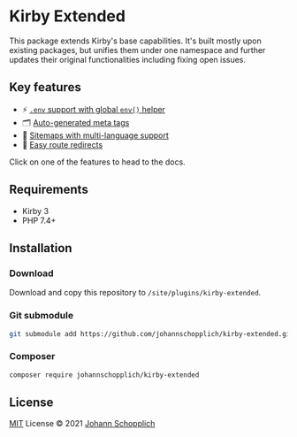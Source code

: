 # Kirby Extended

This package extends Kirby's base capabilities. It's built mostly upon existing packages, but unifies them under one namespace and further updates their original functionalities including fixing open issues.

## Key features

- ⚡️ [`.env` support with global `env()` helper](./docs/env.md)
- 🗂 [Auto-generated meta tags](./docs/meta.md)
- 🧭 [Sitemaps with multi-language support](./docs/sitemap.md)
- 🔀 [Easy route redirects](./docs/redirects.md)

Click on one of the features to head to the docs.

## Requirements

- Kirby 3
- PHP 7.4+

## Installation

### Download

Download and copy this repository to `/site/plugins/kirby-extended`.

### Git submodule

```bash
git submodule add https://github.com/johannschopplich/kirby-extended.git site/plugins/kirby-extended
```

### Composer

```bash
composer require johannschopplich/kirby-extended
```

## License

[MIT](./LICENSE) License © 2021 [Johann Schopplich](https://github.com/johannschopplich)
